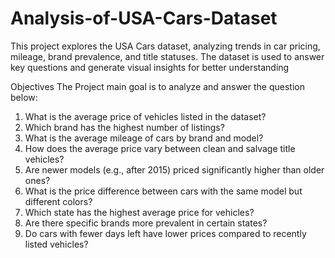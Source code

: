 # Analysis-of-USA-Cars-Dataset
This project explores the USA Cars dataset, analyzing trends in car pricing, mileage, brand prevalence, and title statuses. The dataset is used to answer key questions and generate visual insights for better understanding

Objectives
The Project main goal is to analyze and answer the question below:
1. What is the average price of vehicles listed in the dataset?
2. Which brand has the highest number of listings?
3. What is the average mileage of cars by brand and model?
4. How does the average price vary between clean and salvage title vehicles?
5. Are newer models (e.g., after 2015) priced significantly higher than older ones?
6. What is the price difference between cars with the same model but different colors?
7. Which state has the highest average price for vehicles?
8. Are there specific brands more prevalent in certain states?
9.  Do cars with fewer days left have lower prices compared to recently listed vehicles?
